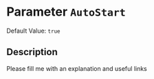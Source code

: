 # Parameter `AutoStart`
Default Value: `true`

## Description
Please fill me with an explanation and useful links

